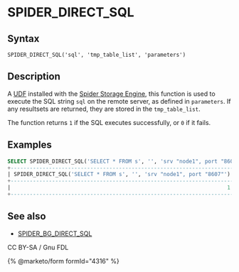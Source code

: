 # SPIDER\_DIRECT\_SQL

## Syntax

```
SPIDER_DIRECT_SQL('sql', 'tmp_table_list', 'parameters')
```

## Description

A [UDF](../../../../server-usage/user-defined-functions/) installed with the [Spider Storage Engine](../), this function is used to execute the SQL string `sql` on the remote server, as defined in `parameters`. If any resultsets are returned, they are stored in the `tmp_table_list`.

The function returns `1` if the SQL executes successfully, or `0` if it fails.

## Examples

```sql
SELECT SPIDER_DIRECT_SQL('SELECT * FROM s', '', 'srv "node1", port "8607"');
+----------------------------------------------------------------------+
| SPIDER_DIRECT_SQL('SELECT * FROM s', '', 'srv "node1", port "8607"') |
+----------------------------------------------------------------------+
|                                                                    1 |
+----------------------------------------------------------------------+
```

## See also

* [SPIDER\_BG\_DIRECT\_SQL](spider_bg_direct_sql.md)

CC BY-SA / Gnu FDL

{% @marketo/form formId="4316" %}
